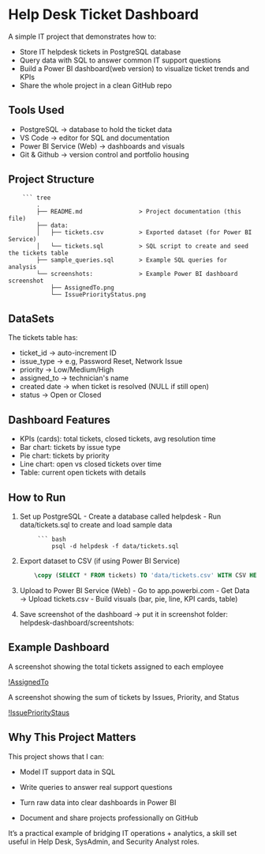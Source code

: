 # Help Desk Ticket Dashboard
A simple IT project that demonstrates how to:

- Store IT helpdesk tickets in PostgreSQL database
- Query data with SQL to answer common IT support questions
- Build a Power BI dashboard(web version) to visualize ticket trends and KPIs
- Share the whole project in a clean GitHub repo

## Tools Used
- PostgreSQL -> database to hold the ticket data
- VS Code -> editor for SQL and documentation
- Power BI Service (Web) -> dashboards and visuals
- Git & Github -> version control and portfolio housing

## Project Structure

        ``` tree
            .
            ├── README.md                > Project documentation (this file)
            ├── data:
            │   ├── tickets.csv          > Exported dataset (for Power BI Service)
            │   └── tickets.sql          > SQL script to create and seed the tickets table
            ├── sample_queries.sql       > Example SQL queries for analysis
            └── screenshots:             > Example Power BI dashboard screenshot
                ├── AssignedTo.png
                └── IssuePriorityStatus.png   

## DataSets

The tickets table has:
- ticket_id -> auto-increment ID
- issue_type -> e.g, Password Reset, Network Issue
- priority -> Low/Medium/High
- assigned_to -> technician's name
- created date -> when ticket is resolved (NULL if still open)
- status -> Open or Closed

## Dashboard Features

- KPIs (cards): total tickets, closed tickets, avg resolution time
- Bar chart: tickets by issue type
- Pie chart: tickets by priority
- Line chart: open vs closed tickets over time
- Table: current open tickets with details

## How to Run

1. Set up PostgreSQL
        - Create a database called helpdesk
        - Run data/tickets.sql to create and load sample data

            ``` bash 
                psql -d helpdesk -f data/tickets.sql

2. Export dataset to CSV (if using Power BI Service)

    ``` sql 
        \copy (SELECT * FROM tickets) TO 'data/tickets.csv' WITH CSV HEADER;

3. Upload to Power BI Service (Web)
        - Go to app.powerbi.com
        - Get Data → Upload tickets.csv
        - Build visuals (bar, pie, line, KPI cards, table)

4. Save screenshot of the dashboard → put it in screenshot folder: helpdesk-dashboard/screentshots: 

## Example Dashboard

A screenshot showing the total tickets assigned to each employee

[!AssignedTo](https://github.com/IfeAyo/helpdesk-dashboard/blob/346f94c9440eb73eb33d09d5269cb76d67086186/screenshots%3A/AssignedTo.png)

A screenshot showing the sum of tickets by Issues, Priority, and Status

[!IssuePriorityStaus](https://github.com/IfeAyo/helpdesk-dashboard/blob/f9c5cd59814d906c8cf2f308870e31171b5e468b/screenshots%3A/IssuePriorityStatus.png) 

## Why This Project Matters

This project shows that I can:

- Model IT support data in SQL

- Write queries to answer real support questions

- Turn raw data into clear dashboards in Power BI

- Document and share projects professionally on GitHub

It’s a practical example of bridging IT operations + analytics, a skill set useful in Help Desk, SysAdmin, and Security Analyst roles.
         
